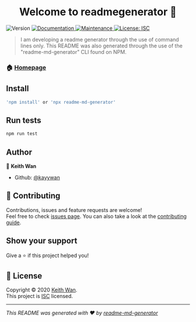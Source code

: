 <h1 align="center">Welcome to readmegenerator 👋</h1>
<p>
  <img alt="Version" src="https://img.shields.io/badge/version-1.0.0-blue.svg?cacheSeconds=2592000" />
  <a href="https://github.com/kayywan/readmegnerator#readme" target="_blank">
    <img alt="Documentation" src="https://img.shields.io/badge/documentation-yes-brightgreen.svg" />
  </a>
  <a href="https://github.com/kayywan/readmegnerator/graphs/commit-activity" target="_blank">
    <img alt="Maintenance" src="https://img.shields.io/badge/Maintained%3F-yes-green.svg" />
  </a>
  <a href="https://github.com/kayywan/readmegnerator/blob/master/LICENSE" target="_blank">
    <img alt="License: ISC" src="https://img.shields.io/github/license/kayywan/readmegenerator" />
  </a>
</p>

> I am developing a readme generator through the use of command lines only. This README was also generated through the use of the "readme-md-generator" CLI found on NPM. 

### 🏠 [Homepage](https://github.com/kayywan/readmegnerator#readme)

## Install

```sh
'npm install' or 'npx readme-md-generator'
```

## Run tests

```sh
npm run test
```

## Author

👤 **Keith Wan**

* Github: [@kayywan](https://github.com/kayywan)

## 🤝 Contributing

Contributions, issues and feature requests are welcome!<br />Feel free to check [issues page](https://github.com/kayywan/readmegnerator/issues). You can also take a look at the [contributing guide](https://github.com/kayywan/readmegnerator/blob/master/CONTRIBUTING.md).

## Show your support

Give a ⭐️ if this project helped you!

## 📝 License

Copyright © 2020 [Keith Wan](https://github.com/kayywan).<br />
This project is [ISC](https://github.com/kayywan/readmegnerator/blob/master/LICENSE) licensed.

***
_This README was generated with ❤️ by [readme-md-generator](https://github.com/kefranabg/readme-md-generator)_
